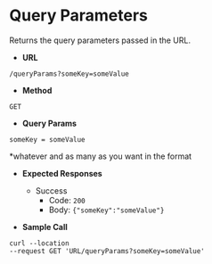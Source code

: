 # Query Parameters

Returns the query parameters passed in the URL.

- **URL**

`/queryParams?someKey=someValue`

- **Method**

`GET`

- **Query Params**

`someKey = someValue`

*whatever and as many as you want in the format

- **Expected Responses**
    - Success
      - Code: `200`
      - Body: `{"someKey":"someValue"}`

- **Sample Call**
```
curl --location
--request GET 'URL/queryParams?someKey=someValue'
```

